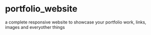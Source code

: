 # portfolio_website
a complete responsive website to showcase your portfolio work, links, images and everyother things
